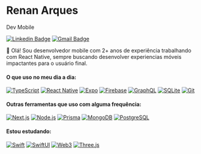 # Renan Arques

Dev Mobile

[![Linkedin Badge](https://img.shields.io/badge/-Renan%20Arques-000?style=flat-square&logo=Linkedin&logoColor=white&link=https://https://www.linkedin.com/in/renan-arques/)](https://www.linkedin.com/in/renan-arques/)
[![Gmail Badge](https://img.shields.io/badge/-renan.arques@gmail.com-000?style=flat-square&logo=Gmail&logoColor=white&link=mailto:renan.arques@gmail.com)](mailto:renan.arques@gmail.com)

[//]: # "![Views Counter](https://komarev.com/ghpvc/?username=RenanArques&color=000000&style=flat-square)"

👋 Olá! Sou desenvolvedor mobile com 2+ anos de experiência trabalhando com React Native, sempre buscando desenvolver experiencias móveis impactantes para o usuário final.

#### O que uso no meu dia a dia:

[![TypeScript](https://img.shields.io/badge/-TypeScript-9946F4?style=for-the-badge&logo=TypeScript&logoColor=white)](https://www.typescriptlang.org/)
[![React Native](https://img.shields.io/badge/-React%20Native-9946F4?style=for-the-badge&logo=React&logoColor=white)](https://reactnative.dev/)
[![Expo](https://img.shields.io/badge/-Expo-9946F4?style=for-the-badge&logo=Expo&logoColor=white)](https://expo.dev/)
[![Firebase](https://img.shields.io/badge/-Firebase-9946F4?style=for-the-badge&logo=Firebase&logoColor=white)](https://firebase.google.com/)
[![GraphQL](https://img.shields.io/badge/-GraphQL-9946F4?style=for-the-badge&logo=GraphQL&logoColor=white)](https://graphql.org/)
[![SQLite](https://img.shields.io/badge/-SQLite-9946F4?style=for-the-badge&logo=SQLite&logoColor=white)](https://www.sqlite.org/)
[![Git](https://img.shields.io/badge/-Git-9946F4?style=for-the-badge&logo=Git&logoColor=white)](https://git-scm.com/)

#### Outras ferramentas que uso com alguma frequência:

[![Next.js](https://img.shields.io/badge/-Next.js-793EE9?style=for-the-badge&logo=Next.js&logoColor=white)](https://nextjs.org/)
[![Node.js](https://img.shields.io/badge/-Node.js-793EE9?style=for-the-badge&logo=Node.js&logoColor=white)](https://nodejs.org/)
[![Prisma](https://img.shields.io/badge/-Prisma-793EE9?style=for-the-badge&logo=Prisma&logoColor=white)](https://www.prisma.io/)
[![MongoDB](https://img.shields.io/badge/-MongoDB-793EE9?style=for-the-badge&logo=MongoDB&logoColor=white)](https://www.mongodb.com/)
[![PostgreSQL](https://img.shields.io/badge/-PostgreSQL-793EE9?style=for-the-badge&logo=PostgreSQL&logoColor=white)](https://www.postgresql.org/)

#### Estou estudando:

[![Swift](https://img.shields.io/badge/-Swift-5935DE?style=for-the-badge&logo=Swift&logoColor=white)](https://developer.apple.com/swift/)
[![SwiftUI](https://img.shields.io/badge/-SwiftUI-5935DE?style=for-the-badge&logo=Apple&logoColor=white)](https://developer.apple.com/xcode/swiftui/)
[![Web3](https://img.shields.io/badge/-Web3-5935DE?style=for-the-badge&logo=Ethereum&logoColor=white)](https://web3js.readthedocs.io/)
[![Three.js](https://img.shields.io/badge/-Three.js-5935DE?style=for-the-badge&logo=Three.js&logoColor=white)](https://threejs.org/)

[//]: # "[![C++](https://img.shields.io/badge/-C%2B%2B-5935DE?style=for-the-badge&logo=c%2B%2B&logoColor=white)](https://en.wikipedia.org/wiki/C%2B%2B)"
